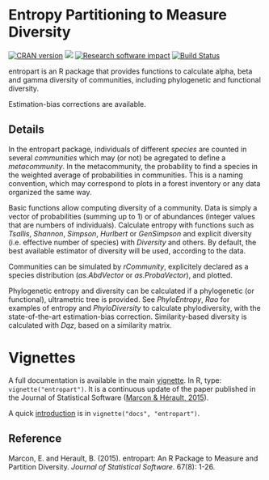 # Entropy Partitioning to Measure Diversity

[![CRAN version](http://www.r-pkg.org/badges/version/entropart)](https://cran.r-project.org/package=entropart)
[![](http://cranlogs.r-pkg.org/badges/entropart)](https://cran.r-project.org/package=entropart)
[![Research software impact](http://depsy.org/api/package/cran/entropart/badge.svg)](http://depsy.org/package/r/entropart)
[![Build Status](https://travis-ci.org/EricMarcon/entropart.svg?branch=master)](https://travis-ci.org/EricMarcon/entropart)

entropart is an R package that provides functions to calculate alpha, beta and gamma diversity of communities, 
including phylogenetic and functional diversity.
  
Estimation-bias corrections are available.

## Details

In the entropart package, individuals of different *species* are counted in several *communities* which may (or not) 
be agregated to define a *metacommunity*. 
In the metacommunity, the probability to find a species in the weighted average of probabilities in communities. 
This is a naming convention, which may correspond to plots in a forest inventory or any data organized the same way.

Basic functions allow computing diversity of a community. 
Data is simply a vector of probabilities (summing up to 1) or of abundances (integer values that are numbers of individuals). 
Calculate entropy with functions such as *Tsallis*, *Shannon*, *Simpson*, *Hurlbert* or *GenSimpson* 
and explicit diversity (i.e. effective number of species) with *Diversity* and others. 
By default, the best available estimator of diversity will be used, according to the data.
  
Communities can be simulated by *rCommunity*, explicitely declared as a species distribution (*as.AbdVector* or *as.ProbaVector*), 
and plotted.
  
Phylogenetic entropy and diversity can be calculated if a phylogenetic (or functional), ultrametric tree is provided. 
See *PhyloEntropy*, *Rao* for examples of entropy and *PhyloDiversity* to calculate phylodiversity, 
with the state-of-the-art estimation-bias correction. 
Similarity-based diversity is calculated with *Dqz*, based on a similarity matrix.

# Vignettes

A full documentation is available in the main [vignette](inst/doc/entropart.pdf). 
In R, type: `vignette("entropart")`.
It is a continuous update of the paper published in the Journal of Statistical Software ([Marcon & Hérault, 2015](https://www.jstatsoft.org/article/view/v067i08)).

A quick [introduction](https://EricMarcon.github.io/entropart/) is in `vignette("docs", "entropart")`.

## Reference

Marcon, E. and Herault, B. (2015). entropart: An R Package to Measure and Partition Diversity.
*Journal of Statistical Software*. 67(8): 1-26.
